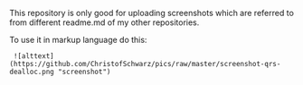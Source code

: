 This repository is only good for uploading screenshots which are referred to from different readme.md of my other repositories.

To use it in markup language do this:
```
 ![alttext](https://github.com/ChristofSchwarz/pics/raw/master/screenshot-qrs-dealloc.png "screenshot")
```
